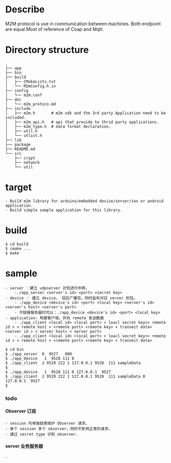 
# Describe
M2M protocol is use in communication between machines. Both endpoint are equal.Most of  reference of Coap and Mqtt.

# Directory structure
```shell
.
├── app
├── bin
├── build
│   ├── CMakeLists.txt
│   └── M2mConfig.h.in
├── config
│   └── m2m.conf
├── doc
│   └── m2m_protoco.md
├── include
│   ├── m2m.h       # m2m sdk and the 3rd party Application need to be included.
│   ├── m2m_api.h   # api that provide to thrid party applications.
│   ├── m2m_type.h  # data format declaration.
│   ├── util.h
│   └── utlist.h
├── lib
├── package
├── README.md
└── src
    ├── crypt
    ├── network
    └── util

```
# target 

    - Build m2m library for arduino/embedded device/server/ios or android application.
    - Build simple sample application for this library.

# build

```shell
$ cd build
$ cmake ...
$ make 

```
# sample 

    - server ：建立 udpserver 对包进行中转。
        -./app_server <server's id> <port> <secret key>  
    - device ： 建立 device， 回应广播包，同时监听对应 server 的包。
        - ./app_device <device's id> <port> <local key> <server's id> <server's host> <server's port>
        - 不链接服务器时可以：./app_device <device's id> <port> <local key>  
    - application: 构建客户端，并向 remote 发送数据
        - ./app_client <local id> <local port> < loacl secret key>< remote id > < remote host > <remote port> <remote key> < transmit data> <server id > < server host> < server port>
        - ./app_client <local id> <local port> < loacl secret key>< remote id > < remote host > <remote port> <remote key> < transmit data> 
```shell
$ cd bin
$ ./app_server  0  9527   000
$ ./app_device   1  9528 111 0 
$ ./app_client  2 9529 222 1 127.0.0.1 9528  111 sampleData 
$
$ ./app_device   1  9528 111 0 127.0.0.1  9527
$ ./app_client  2 9529 222 1 127.0.0.1 9528  111 sampleData 0 127.0.0.1  9527
$
```
### todo 
#### Observer 订阅

    - session 内单独链表维护 Observer 请求。
    - 单个 session 多个 observer，同时不影响正常的请求。
    - 通过 secret type 识别 observer. 
#### server 业务服务器 

    - 